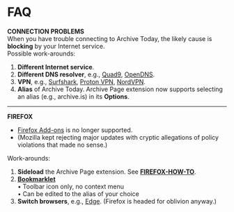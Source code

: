 # FAQ
**CONNECTION PROBLEMS**   
When you have trouble connecting to Archive Today, the likely cause is **blocking** by your Internet service.   
Possible work-arounds:
1. **Different Internet service**.
2. **Different DNS resolver**, e.g., [Quad9](https://quad9.net), [OpenDNS](https://www.opendns.com/).
3. **VPN**, e.g., [Surfshark](https://surfshark.com), [Proton VPN](https://protonvpn.com/), [NordVPN](https://nordvpn.com/).   
4. **Alias** of Archive Today. Archive Page extension now supports selecting an alias (e.g., archive.is) in its **Options**.   
---
**FIREFOX**   
* [Firefox Add-ons](https://addons.mozilla.org/en-US/firefox/) is no longer supported.   
* (Mozilla kept rejecting major updates with cryptic allegations of policy violations that made no sense.)

Work-arounds:
1. **Sideload** the Archive Page extension. See **[FIREFOX-HOW-TO](https://github.com/JNavas2/Archive-Page/blob/main/FIREFOX-HOW-TO.md)**.
2. **[Bookmarklet](https://jnavas2.github.io/Archive-Page/)**   
• Toolbar icon only, no context menu   
• Can be edited to the alias of your choice
3. **Switch browsers**, e.g., [Edge](https://www.microsoft.com/en-us/edge). (Firefox is headed for oblivion anyway.)
